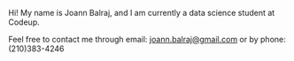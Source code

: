 Hi! My name is Joann Balraj, and I am currently a data science student at Codeup.

Feel free to contact me through email: joann.balraj@gmail.com
or by phone: (210)383-4246
